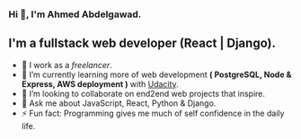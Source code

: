 ### Hi 👋, I'm Ahmed Abdelgawad.
## I'm a fullstack web developer (React | Django).

- 🔭 I work as a *freelancer*.
- 🌱 I’m currently learning more of web development **( PostgreSQL, Node & Express, AWS deployment )** with [Udacity](https://www.udacity.com/).
- 👯 I’m looking to collaborate on end2end web projects that inspire.
- 💬 Ask me about JavaScript, React, Python & Django.
- ⚡ Fun fact: 
    Programming gives me much of self confidence in the daily life.
